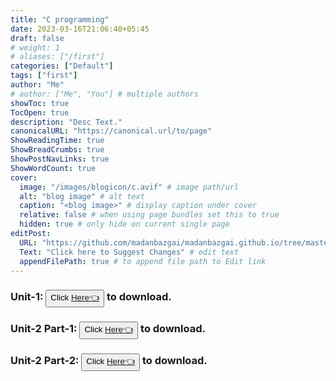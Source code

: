 ```yaml
---
title: "C programming"
date: 2023-03-16T21:06:40+05:45
draft: false
# weight: 1
# aliases: ["/first"]
categories: ["Default"]
tags: ["first"]
author: "Me"
# author: ["Me", "You"] # multiple authors
showToc: true
TocOpen: true
description: "Desc Text."
canonicalURL: "https://canonical.url/to/page"
ShowReadingTime: true
ShowBreadCrumbs: true
ShowPostNavLinks: true
ShowWordCount: true
cover:
  image: "/images/blogicon/c.avif" # image path/url
  alt: "blog image" # alt text
  caption: "<blog image>" # display caption under cover
  relative: false # when using page bundles set this to true
  hidden: true # only hide on current single page
editPost:
  URL: "https://github.com/madanbazgai/madanbazgai.github.io/tree/master/content/posts/"
  Text: "Click here to Suggest Changes" # edit text
  appendFilePath: true # to append file path to Edit link
---
```


### Unit-1: <button>Click [ Here👈](/notes/c-programming/c-programming-unit-1.pdf)</button>  to download.
### Unit-2 Part-1: <button>Click [ Here👈](/notes/c-programming/c-programming-unit-2.pdf)</button> to download.
### Unit-2 Part-2: <button>Click [ Here👈](/notes/c-programming/c-unit-2-IO-operation.pdf)</button> to download.


